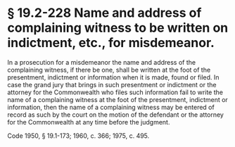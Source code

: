 # § 19.2-228 Name and address of complaining witness to be written on indictment, etc., for misdemeanor.

<p>In a prosecution for a misdemeanor the name and address of the complaining witness, if there be one, shall be written at the foot of the presentment, indictment or information when it is made, found or filed. In case the grand jury that brings in such presentment or indictment or the attorney for the Commonwealth who files such information fail to write the name of a complaining witness at the foot of the presentment, indictment or information, then the name of a complaining witness may be entered of record as such by the court on the motion of the defendant or the attorney for the Commonwealth at any time before the judgment.</p><p>Code 1950, § 19.1-173; 1960, c. 366; 1975, c. 495.</p>